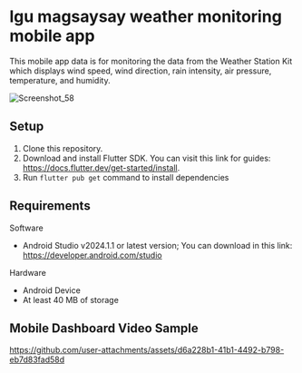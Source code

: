 # lgu magsaysay weather monitoring mobile app

This mobile app data is for monitoring the data from the Weather Station Kit which displays wind speed, wind direction, rain intensity, air pressure, temperature, and humidity.

![Screenshot_58](https://github.com/user-attachments/assets/029111c8-4186-4925-b309-1c2cd148cae0)

## Setup

1. Clone this repository.
2. Download and install Flutter SDK. You can visit this link for guides: https://docs.flutter.dev/get-started/install.
3. Run `flutter pub get` command to install dependencies

## Requirements
Software
- Android Studio v2024.1.1 or latest version; You can download in this link: https://developer.android.com/studio

Hardware
- Android Device
- At least 40 MB of storage

## Mobile Dashboard Video Sample
https://github.com/user-attachments/assets/d6a228b1-41b1-4492-b798-eb7d83fad58d
